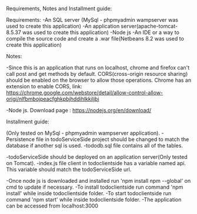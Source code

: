 Requirements, Notes and Installment guide:

Requirements:
-An SQL server (MySql - phpmyadmin wampserver was used to create this application)
-An application server(apache-tomcat-8.5.37 was used to create this application)
-Node js
-An IDE or a way to compile the source code and create a .war file(Netbeans 8.2 was used to create this application)
 
Notes:

-Since this is an application that runs on localhost, chrome and firefox can't call post and get methods by default. 
CORS(cross-origin resource sharing) should be enabled on the browser to allow those operations.
Chrome has an extension to enable CORS, link:
https://chrome.google.com/webstore/detail/allow-control-allow-origi/nlfbmbojpeacfghkpbjhddihlkkiljbi

-Node js. Download page : https://nodejs.org/en/download/ 

Installment guide:

(Only tested on MySql - phpmyadmin wampserver application). 
-Persistence file in todoServiceSide project should be changed to match the database if another sql is used.
-tododb.sql file contains all of the tables.


-todoServiceSide should be deployed on an application server(Only tested on Tomcat). 
-index.js file client in todoclientside has a variable named api. This variable should match the todoServiceSide url.


 
-Once node js is downloaded and installed run 'npm install npm --global' on cmd to update if necessary.
-To install todoclientside run command 'npm install' while inside todoclientside folder.
-To start todoclientside run command 'npm start' while inside todoclientside folder.
-The application can be accessed from localhost:3000



